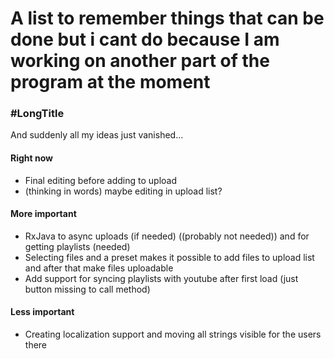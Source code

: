 # A list to remember things that can be done but i cant do because I am working on another part of the program at the moment

### \#LongTitle

And suddenly all my ideas just vanished...

#### Right now
- Final editing before adding to upload
- (thinking in words) maybe editing in upload list?

#### More important

- RxJava to async uploads (if needed) ((probably not needed)) and for getting playlists (needed)
- Selecting files and a preset makes it possible to add files to upload list and after
that make files uploadable
- Add support for syncing playlists with youtube after first load (just button missing to call method)


#### Less important
- Creating localization support and moving all strings visible for the users there

